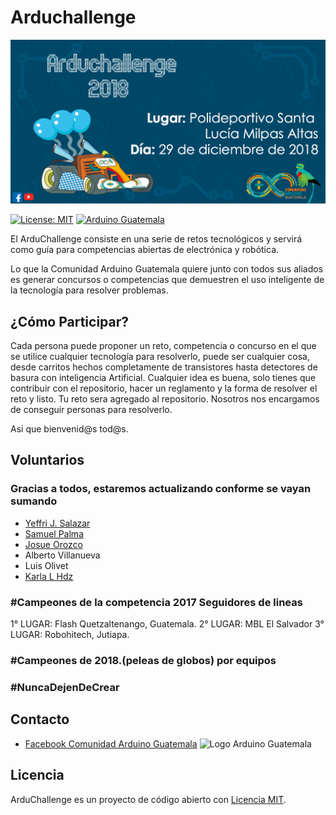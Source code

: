 # Arduchallenge 
![PortadaEventoPrincipal_Facebook](https://github.com/arduinoguate/ArduChallenge/blob/master/Publicidad/Arduchallenge18/Portada%20Arduchallenge2018.png)

[![License: MIT](https://img.shields.io/badge/License-MIT-yellow.svg)](https://opensource.org/licenses/MIT)
[![Arduino Guatemala](https://img.shields.io/badge/Arduino-Guatemala-blue.svg)](https://www.facebook.com/ArduinoGuatemala)

El ArduChallenge consiste en una serie de retos tecnológicos y servirá como guía para competencias abiertas de electrónica y robótica.

Lo que la Comunidad Arduino Guatemala quiere junto con todos sus aliados es generar concursos o competencias que demuestren el uso inteligente de la tecnología para resolver problemas. 

## ¿Cómo Participar?

Cada persona puede proponer un reto, competencia o concurso en el que se utilice cualquier tecnología para resolverlo, puede ser cualquier cosa, desde carritos hechos completamente de transistores hasta detectores de basura con inteligencia Artificial.
Cualquier idea es buena, solo tienes que contribuir con el repositorio, hacer un reglamento y la forma de resolver el reto y listo. Tu reto sera agregado al repositorio. 
Nosotros nos encargamos de conseguir personas para resolverlo. 

Asi que bienvenid@s tod@s.

## Voluntarios

### Gracias a todos, estaremos actualizando conforme se vayan sumando

- [Yeffri J. Salazar](https://github.com/yeffrimic)
- [Samuel Palma](https://github.com/spalmadroid)
- [Josue Orozco](https://github.com/JosueGZ)
- Alberto Villanueva
- Luis Olivet 
- [Karla L Hdz](https://github.com/karlalhdz)


### #Campeones de la competencia 2017 Seguidores de lineas
1° LUGAR: Flash Quetzaltenango, Guatemala.
2° LUGAR: MBL El Salvador
3° LUGAR: Robohitech, Jutiapa.

### #Campeones de 2018.(peleas de globos) por equipos


### #NuncaDejenDeCrear

## Contacto

- [Facebook Comunidad Arduino Guatemala](https://www.facebook.com/ArduinoGuatemala/)
![Logo Arduino Guatemala](https://github.com/karlalhdz/ArduChallenge/blob/master/Publicidad/Logo%20Arduino%20Guatemala.png)

## Licencia

ArduChallenge es un proyecto de código abierto con [Licencia MIT](https://opensource.org/licenses/MIT).
